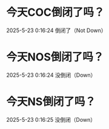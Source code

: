 # 今天COC倒闭了吗？

2025-5-23 0:16:24 倒闭了（Not Down）

# 今天NOS倒闭了吗？

2025-5-23 0:16:24 没倒闭（Down）

# 今天NS倒闭了吗？

2025-5-23 0:16:25 没倒闭（Down）


